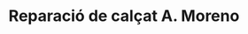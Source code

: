 ---
title: "Reparació de calçat A. Moreno"
url: /lleida/reparacio-de-calcat-a-moreno/
shop: zapatos
---
